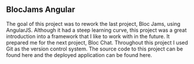 ## BlocJams Angular

The goal of this project was to rework the last project, Bloc Jams, using AngularJS. Although it had a steep learning curve, this project was a great introduction into a framework that I like to work with in the future. It prepared me for the next project, Bloc Chat. Throughout this project I used Git as the version control system. The source code to this project can be found here and the deployed application can be found here.
